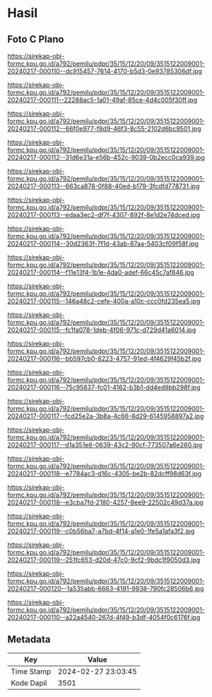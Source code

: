 # Hasil

## Foto C Plano

https://sirekap-obj-formc.kpu.go.id/a792/pemilu/pdpr/35/15/12/20/09/3515122009001-20240217-000110--dc915457-7614-4170-b5d3-0e93785306df.jpg

https://sirekap-obj-formc.kpu.go.id/a792/pemilu/pdpr/35/15/12/20/09/3515122009001-20240217-000111--22288ac5-1a01-49af-85ce-4d4c005f30ff.jpg

https://sirekap-obj-formc.kpu.go.id/a792/pemilu/pdpr/35/15/12/20/09/3515122009001-20240217-000112--66f0e977-f8d9-46f3-8c55-2102d6bc9501.jpg

https://sirekap-obj-formc.kpu.go.id/a792/pemilu/pdpr/35/15/12/20/09/3515122009001-20240217-000112--31d6e31a-e56b-452c-9039-0b2ecc0ca939.jpg

https://sirekap-obj-formc.kpu.go.id/a792/pemilu/pdpr/35/15/12/20/09/3515122009001-20240217-000113--663ca878-0f88-40ed-b179-3fcdfd778731.jpg

https://sirekap-obj-formc.kpu.go.id/a792/pemilu/pdpr/35/15/12/20/09/3515122009001-20240217-000113--edaa3ec2-df7f-4307-892f-8e1d2e74dced.jpg

https://sirekap-obj-formc.kpu.go.id/a792/pemilu/pdpr/35/15/12/20/09/3515122009001-20240217-000114--30d2363f-7f1d-43ab-87aa-5403cf09f58f.jpg

https://sirekap-obj-formc.kpu.go.id/a792/pemilu/pdpr/35/15/12/20/09/3515122009001-20240217-000114--f11e13f4-1b1e-4da0-adef-66c45c7af846.jpg

https://sirekap-obj-formc.kpu.go.id/a792/pemilu/pdpr/35/15/12/20/09/3515122009001-20240217-000115--146a48c2-cefe-400a-a10c-ccc0fd235ea5.jpg

https://sirekap-obj-formc.kpu.go.id/a792/pemilu/pdpr/35/15/12/20/09/3515122009001-20240217-000115--fc1fa078-1deb-4f06-971c-d729d41a6014.jpg

https://sirekap-obj-formc.kpu.go.id/a792/pemilu/pdpr/35/15/12/20/09/3515122009001-20240217-000116--bb597cb0-8223-4757-91ed-4f4629f45b2f.jpg

https://sirekap-obj-formc.kpu.go.id/a792/pemilu/pdpr/35/15/12/20/09/3515122009001-20240217-000116--75c95837-fc01-4162-b3b1-dd4ed9bb298f.jpg

https://sirekap-obj-formc.kpu.go.id/a792/pemilu/pdpr/35/15/12/20/09/3515122009001-20240217-000117--fcd25e2a-3b8a-4c66-8d29-6145958897a2.jpg

https://sirekap-obj-formc.kpu.go.id/a792/pemilu/pdpr/35/15/12/20/09/3515122009001-20240217-000117--d1a351e6-0639-43c2-90cf-773507a6e260.jpg

https://sirekap-obj-formc.kpu.go.id/a792/pemilu/pdpr/35/15/12/20/09/3515122009001-20240217-000118--e7784ac3-d16c-4305-be2b-82dcff98d63f.jpg

https://sirekap-obj-formc.kpu.go.id/a792/pemilu/pdpr/35/15/12/20/09/3515122009001-20240217-000118--e3cba7fd-2180-4257-8ee9-22502c49d37a.jpg

https://sirekap-obj-formc.kpu.go.id/a792/pemilu/pdpr/35/15/12/20/09/3515122009001-20240217-000119--c0b56ba7-a7bd-4f14-a1e0-1fe5a1afa3f2.jpg

https://sirekap-obj-formc.kpu.go.id/a792/pemilu/pdpr/35/15/12/20/09/3515122009001-20240217-000119--251fc653-d20d-47c0-9cf2-9bdc1f9050d3.jpg

https://sirekap-obj-formc.kpu.go.id/a792/pemilu/pdpr/35/15/12/20/09/3515122009001-20240217-000120--1a535abb-6663-4191-9938-790fc28506b6.jpg

https://sirekap-obj-formc.kpu.go.id/a792/pemilu/pdpr/35/15/12/20/09/3515122009001-20240217-000110--a22a4540-267d-4f49-b3df-4054f0c6176f.jpg


## Metadata

| Key        | Value               |
| ---------- | ------------------- |
| Time Stamp | 2024-02-27 23:03:45 |
| Kode Dapil | 3501                |



